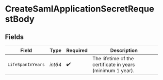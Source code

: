 # CreateSamlApplicationSecretRequestBody


## Fields

| Field                                                      | Type                                                       | Required                                                   | Description                                                |
| ---------------------------------------------------------- | ---------------------------------------------------------- | ---------------------------------------------------------- | ---------------------------------------------------------- |
| `LifeSpanInYears`                                          | *int64*                                                    | :heavy_check_mark:                                         | The lifetime of the certificate in years (minimum 1 year). |